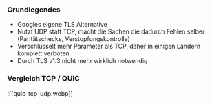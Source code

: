 ### Grundlegendes

- Googles eigene TLS Alternative
- Nutzt UDP statt TCP, macht die Sachen die dadurch Fehlen selber (Paritätschecks, Verstopfungskontrolle)
- Verschlüsselt mehr Parameter als TCP, daher in einigen Ländern komplett verboten
- Durch TLS v1.3 nicht mehr wirklich notwendig
### Vergleich TCP / QUIC

![[quic-tcp-udp.webp]]